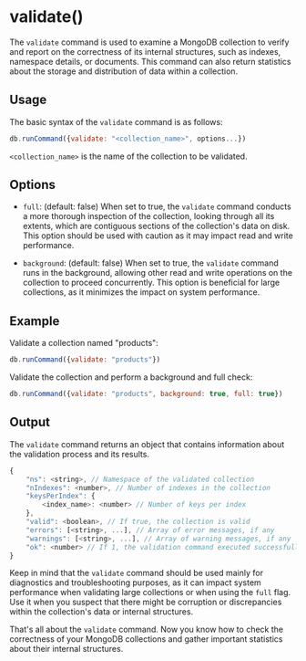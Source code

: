 # validate()

The `validate` command is used to examine a MongoDB collection to verify and report on the correctness of its internal structures, such as indexes, namespace details, or documents. This command can also return statistics about the storage and distribution of data within a collection.

## Usage

The basic syntax of the `validate` command is as follows:
```javascript
db.runCommand({validate: "<collection_name>", options...})
```

`<collection_name>` is the name of the collection to be validated.

## Options

* `full`: (default: false) When set to true, the `validate` command conducts a more thorough inspection of the collection, looking through all its extents, which are contiguous sections of the collection's data on disk. This option should be used with caution as it may impact read and write performance.

* `background`: (default: false) When set to true, the `validate` command runs in the background, allowing other read and write operations on the collection to proceed concurrently. This option is beneficial for large collections, as it minimizes the impact on system performance.

## Example

Validate a collection named "products":
```javascript
db.runCommand({validate: "products"})
```

Validate the collection and perform a background and full check:
```javascript
db.runCommand({validate: "products", background: true, full: true})
```

## Output

The `validate` command returns an object that contains information about the validation process and its results.

```javascript
{
    "ns": <string>, // Namespace of the validated collection
    "nIndexes": <number>, // Number of indexes in the collection
    "keysPerIndex": {
        <index_name>: <number> // Number of keys per index
    },
    "valid": <boolean>, // If true, the collection is valid
    "errors": [<string>, ...], // Array of error messages, if any
    "warnings": [<string>, ...], // Array of warning messages, if any
    "ok": <number> // If 1, the validation command executed successfully
}
```

Keep in mind that the `validate` command should be used mainly for diagnostics and troubleshooting purposes, as it can impact system performance when validating large collections or when using the `full` flag. Use it when you suspect that there might be corruption or discrepancies within the collection's data or internal structures.

That's all about the `validate` command. Now you know how to check the correctness of your MongoDB collections and gather important statistics about their internal structures.